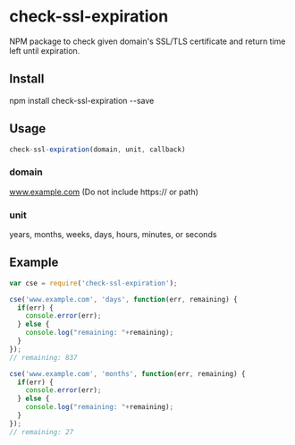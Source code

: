 # check-ssl-expiration
NPM package to check given domain's SSL/TLS certificate and return time left until expiration.

## Install
npm install check-ssl-expiration --save

## Usage
```javascript
check-ssl-expiration(domain, unit, callback)
```
### domain
www.example.com (Do not include https:// or path)

### unit
years, months, weeks, days, hours, minutes, or seconds

## Example
```javascript
var cse = require('check-ssl-expiration');

cse('www.example.com', 'days', function(err, remaining) {
  if(err) {
    console.error(err);
  } else {
    console.log("remaining: "+remaining);
  }
});
// remaining: 837

cse('www.example.com', 'months', function(err, remaining) {
  if(err) {
    console.error(err);
  } else {
    console.log("remaining: "+remaining);
  }
});
// remaining: 27
```
